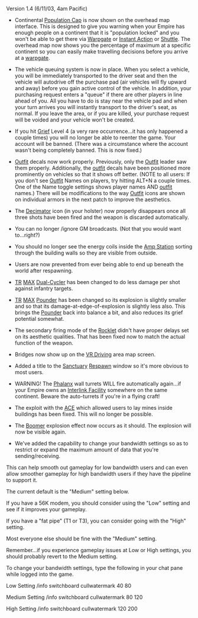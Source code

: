 Version 1.4 (6/11/03, 4am Pacific)

- Continental [Population Cap](../terminology/Population_Lock.mdtion_lock.md) is now
  shown on the overhead map interface. This is designed to give you
  warning when your Empire has enough people on a continent that it is
  "population locked" and you won't be able to get there via
  [Warpgate](../locations/Warpgate.md) or [Instant
  Action](../terminology/Instant_Action.md) or [Shuttle](../terminology/HART.md).
  The overhead map now shows you the percentage of maximum at a
  specific continent so you can easily make travelling decisions
  before you arrive at a [warpgate](../locations/Warpgate.md).

<!-- -->

- The vehicle queuing system is now in place. When you select a
  vehicle, you will be immediately transported to the driver seat and
  then the vehicle will autodrive off the purchase pad (air vehicles
  will fly upward and away) before you gain active control of the
  vehicle. In addition, your purchasing request enters a "queue" if
  there are other players in line ahead of you. All you have to do is
  stay near the vehicle pad and when your turn arrives you will
  instantly transport to the driver's seat, as normal. If you leave
  the area, or if you are killed, your purchase request will be voided
  and your vehicle won't be created.

<!-- -->

- If you hit [Grief](Grief.md) Level 4 (a very rare
  occurrence...it has only happened a couple times) you will no longer
  be able to reenter the game. Your account will be banned. (There was
  a circumstance where the account wasn't being completely banned.
  This is now fixed.)

<!-- -->

- [Outfit](../terminology/Outfit.md) decals now work properly. Previously,
  only the [Outfit](../terminology/Outfit.md) leader saw them properly.
  Additionally, the [outfit](../terminology/Outfit.md) decals have been
  positioned more prominently on vehicles so that it shows off better.
  (NOTE to all users: If you don't see [Outfit](../terminology/Outfit.md)
  Names on players, try hitting ALT+N a couple times. One of the Name
  toggle settings shows player names AND [outfit](../terminology/Outfit.md)
  names.) There will be modifications to the way
  [Outfit](../terminology/Outfit.md) icons are shown on individual armors in
  the next patch to improve the aesthetics.

<!-- -->

- The [Decimator](../weapons/Decimator.md) icon (in your holster) now
  properly disappears once all three shots have been fired and the
  weapon is discarded automatically.

<!-- -->

- You can no longer /ignore GM broadcasts. (Not that you would want
  to...right?)

<!-- -->

- You should no longer see the energy coils inside the [Amp
  Station](../locations/Amp_Station.md) sorting through the building walls
  so they are visible from outside.

<!-- -->

- Users are now prevented from ever being able to end up beneath the
  world after respawning.

<!-- -->

- [TR](../etc/Terran_Republic.md) [MAX](../items/Mechanized_Assault_Exo-Suit.md)
  [Dual-Cycler](../items/Dual-Cycler.md) has been changed to do less
  damage per shot against infantry targets.

<!-- -->

- [TR](../etc/Terran_Republic.md) [MAX](../items/Mechanized_Assault_Exo-Suit.md)
  [Pounder](../items/Pounder.md) has been changed so its explosion is
  slightly smaller and so that its damage-at-edge-of-explosion is
  slightly less also. This brings the [Pounder](../items/Pounder.md)
  back into balance a bit, and also reduces its grief potential
  somewhat.

<!-- -->

- The secondary firing mode of the [Rocklet](../weapons/Rocklet_Rifle.md)
  didn't have proper delays set on its aesthetic qualities. That has
  been fixed now to match the actual function of the weapon.

<!-- -->

- Bridges now show up on the [VR Driving](../locations/VR_Training.md) area
  map screen.

<!-- -->

- Added a title to the [Sanctuary](../locations/Sanctuary.md)
  [Respawn](../terminology/Respawn.md) window so it's more obvious to most
  users.

<!-- -->

- WARNING! The [Phalanx](../items/Phalanx.md) wall turrets WILL fire
  automatically again...if your Empire owns an [Interlink
  Facility](../terminology/Interlink.md) somewhere on the same
  continent. Beware the auto-turrets if you're in a flying craft!

<!-- -->

- The exploit with the [ACE](../weapons/Adaptive_Construction_Engine.md) which allowed users to
  lay mines inside buildings has been fixed. This will no longer be
  possible.

<!-- -->

- The [Boomer](../Boomer.md) explosion effect now occurs as it
  should. The explosion will now be visible again.

<!-- -->

- We've added the capability to change your bandwidth settings so as
  to restrict or expand the maximum amount of data that you're
  sending/receiving.

This can help smooth out gameplay for low bandwidth users and can even
allow smoother gameplay for high bandwidth users if they have the
pipeline to support it.

The current default is the "Medium" setting below.

If you have a 56K modem, you should consider using the "Low" setting and
see if it improves your gameplay.

If you have a "fat pipe" (T1 or T3), you can consider going with the
"High" setting.

Most everyone else should be fine with the "Medium" setting.

Remember...if you experience gameplay issues at Low or High settings,
you should probably revert to the Medium setting.

To change your bandwidth settings, type the following in your chat pane
while logged into the game.

Low Setting /info switchboard cullwatermark 40 80

Medium Setting /info switchboard cullwatermark 80 120

High Setting /info switchboard cullwatermark 120 200

<!--[category:Patches](category:Patches.md)-->
